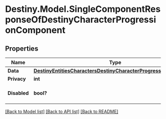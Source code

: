 # Destiny.Model.SingleComponentResponseOfDestinyCharacterProgressionComponent

## Properties

Name | Type | Description | Notes
------------ | ------------- | ------------- | -------------
**Data** | [**DestinyEntitiesCharactersDestinyCharacterProgressionComponent**](DestinyEntitiesCharactersDestinyCharacterProgressionComponent.md) |  | [optional] 
**Privacy** | **int** |  | [optional] 
**Disabled** | **bool?** | If true, this component is disabled. | [optional] 

[[Back to Model list]](../README.md#documentation-for-models) [[Back to API list]](../README.md#documentation-for-api-endpoints) [[Back to README]](../README.md)

